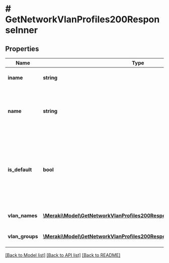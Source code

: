 # # GetNetworkVlanProfiles200ResponseInner

## Properties

Name | Type | Description | Notes
------------ | ------------- | ------------- | -------------
**iname** | **string** | IName of the VLAN profile | [optional]
**name** | **string** | Name of the profile, string length must be from 1 to 255 characters | [optional]
**is_default** | **bool** | Boolean indicating the default VLAN Profile for any device that does not have a profile explicitly assigned | [optional]
**vlan_names** | [**\Meraki\Model\GetNetworkVlanProfiles200ResponseInnerVlanNamesInner[]**](GetNetworkVlanProfiles200ResponseInnerVlanNamesInner.md) | An array of named VLANs | [optional]
**vlan_groups** | [**\Meraki\Model\GetNetworkVlanProfiles200ResponseInnerVlanGroupsInner[]**](GetNetworkVlanProfiles200ResponseInnerVlanGroupsInner.md) | An array of named VLANs | [optional]

[[Back to Model list]](../../README.md#models) [[Back to API list]](../../README.md#endpoints) [[Back to README]](../../README.md)

